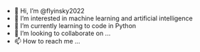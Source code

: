 - 👋 Hi, I’m @flyinsky2022
- 👀 I’m interested in machine learning and artificial intelligence
- 🌱 I’m currently learning to code in Python
- 💞️ I’m looking to collaborate on ...
- 📫 How to reach me ...

<!---
flyinsky2022/flyinsky2022 is a ✨ special ✨ repository because its `README.md` (this file) appears on your GitHub profile.
You can click the Preview link to take a look at your changes.
--->
